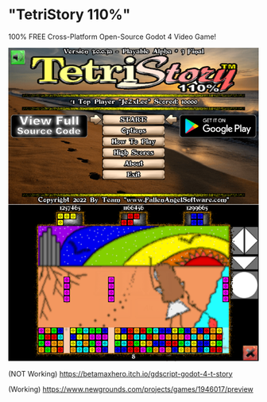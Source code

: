 # "TetriStory 110%"
100% FREE Cross-Platform Open-Source Godot 4 Video Game! <br/>

![Development Screenshot](image.png)

(NOT Working) https://betamaxhero.itch.io/gdscript-godot-4-t-story

(Working) https://www.newgrounds.com/projects/games/1946017/preview
